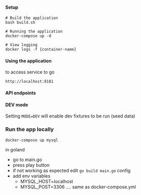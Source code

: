 #### Setup
```    
# Build the application
bash build.sh

# Running the application
docker-compose up -d

# View logging 
docker logs -f {container-name}
```

#### Using the application

to access service to go 

`http://localhost:8181`
    
#### API endpoints


#### DEV mode
Setting `MODE=DEV` will enable dev fixtures to be run (seed data)

### Run the app locally
`docker-compose up mysql`

in goland 
- go to main.go
- press play button
- if not working as expected edit `go build main.go` config
- add env variables 
    - MYSQL_HOST=localhost
    - MYSQL_POST=3306
    .... same as docker-compose.yml